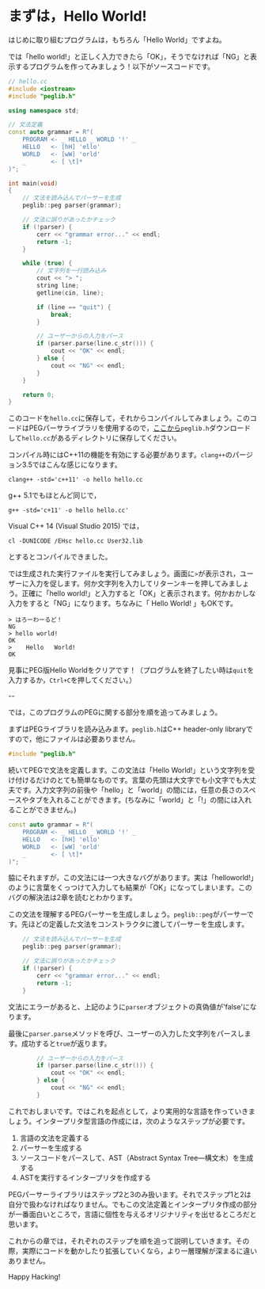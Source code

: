 # まずは，Hello World!

はじめに取り組むプログラムは，もちろん「Hello World」ですよね。

では「hello world!」と正しく入力できたら「OK」，そうでなければ「NG」と表示するプログラムを作ってみましょう！以下がソースコードです。

```cpp
// hello.cc
#include <iostream>
#include "peglib.h"

using namespace std;

// 文法定義
const auto grammar = R"(
    PROGRAM <- _ HELLO _ WORLD '!' _
    HELLO   <- [hH] 'ello'
    WORLD   <- [wW] 'orld'
    _       <- [ \t]*
)";

int main(void)
{
    // 文法を読み込んでパーサーを生成
    peglib::peg parser(grammar);

    // 文法に誤りがあったかチェック
    if (!parser) {
        cerr << "grammar error..." << endl;
        return -1;
    }

    while (true) {
        // 文字列を一行読み込み
        cout << "> ";
        string line;
        getline(cin, line);

        if (line == "quit") {
            break;
        }

        // ユーザーからの入力をパース
        if (parser.parse(line.c_str())) {
            cout << "OK" << endl;
        } else {
            cout << "NG" << endl;
        }
    }

    return 0;
}
```

このコードを`hello.cc`に保存して，それからコンパイルしてみましょう。このコードはPEGパーサライブラリを使用するので，[ここから](https://raw.githubusercontent.com/yhirose/cpp-peglib/master/peglib.h)`peglib.h`ダウンロードして`hello.cc`があるディレクトリに保存してください。

コンパイル時にはC++11の機能を有効にする必要があります。`clang++`のパージョン3.5ではこんな感じになります。

    clang++ -std='c++11' -o hello hello.cc

g++ 5.1でもほとんど同じで，

    g++ -std='c+11' -o hello hello.cc'

Visual C++ 14 (Visual Studio 2015) では，

    cl -DUNICODE /EHsc hello.cc User32.lib

とするとコンパイルできました。

では生成された実行ファイルを実行してみましょう。画面に`>`が表示され，ユーザーに入力を促します。何か文字列を入力してリターンキーを押してみましょう。正確に「hello world!」と入力すると「OK」と表示されます。何かおかしな入力をすると「NG」になります。ちなみに「   Hello   World!   」もOKです。

```
> はろーわーるど！
NG
> hello world!
OK
>    Hello   World!
OK
```

見事にPEG版Hello Worldをクリアです！（プログラムを終了したい時は`quit`を入力するか，`Ctrl+C`を押してください。）

--

では，このプログラムのPEGに関する部分を順を追ってみましょう。

まずはPEGライブラリを読み込みます。`peglib.h`はC++ header-only libraryですので，他にファイルは必要ありません。

```cpp
#include "peglib.h"
```

続いてPEGで文法を定義します。この文法は「Hello World!」という文字列を受け付けるだけのとても簡単なものです。言葉の先頭は大文字でも小文字でも大丈夫です。入力文字列の前後や「hello」と「world」の間には，任意の長さのスペースやタブを入れることができます。(ちなみに「world」と「!」の間には入れることができません。)

```cpp
const auto grammar = R"(
    PROGRAM <- _ HELLO _ WORLD '!' _
    HELLO   <- [hH] 'ello'
    WORLD   <- [wW] 'orld'
    _       <- [ \t]*
)";
```

脇にそれますが，この文法には一つ大きなバグがあります。実は「helloworld!」のように言葉をくっつけて入力しても結果が「OK」になってしまいます。このバグの解決法は2章を読むとわかります。

この文法を理解するPEGパーサーを生成しましょう。`peglib::peg`がパーサーです。先ほどの定義した文法をコンストラクタに渡してパーサーを生成します。

```cpp
    // 文法を読み込んでパーサーを生成
    peglib::peg parser(grammar);

    // 文法に誤りがあったかチェック
    if (!parser) {
        cerr << "grammar error..." << endl;
        return -1;
    }
```

文法にエラーがあると、上記のように`parser`オブジェクトの真偽値が'false'になります。

最後に`parser.parse`メソッドを呼び、ユーザーの入力した文字列をパースします。成功すると`true`が返ります。

```cpp
        // ユーザーからの入力をパース
        if (parser.parse(line.c_str())) {
            cout << "OK" << endl;
        } else {
            cout << "NG" << endl;
        }
```

これでおしまいです。ではこれを起点として，より実用的な言語を作っていきましょう。インタープリタ型言語の作成には，次のようなステップが必要です。

  1. 言語の文法を定義する
  2. パーサーを生成する
  3. ソースコードをパースして、AST（Abstract Syntax Tree―構文木）を生成する
  4. ASTを実行するインタープリタを作成する

PEGパーサーライブラリはステップ2と3のみ扱います。それでステップ1と2は自分で扱わなければなりません。でもこの文法定義とインタープリタ作成の部分が一番面白いところで，言語に個性を与えるオリジナリティを出せるところだと思います。

これからの章では，それぞれのステップを順を追って説明していきます。その際，実際にコードを動かしたり拡張していくなら，より一層理解が深まるに違いありません。

Happy Hacking!
